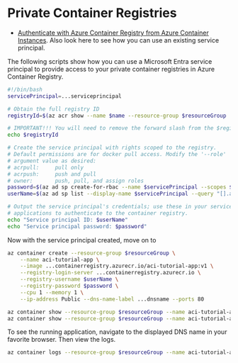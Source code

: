 
# Private Container Registries
- [Authenticate with Azure Container Registry from Azure Container Instances](https://learn.microsoft.com/en-us/azure/container-registry/container-registry-auth-aci). Also look here to see how you can use an existing service principal.

The following scripts show how you can use a Microsoft Entra service principal to provide access to your private container registries in Azure Container Registry.
```bash
#!/bin/bash
servicePrincipal=...serviceprincipal

# Obtain the full registry ID
registryId=$(az acr show --name $name --resource-group $resourceGroup  --query "id" --output tsv)

# IMPORTANT!!! You will need to remove the forward slash from the $registryId otherwise the service principal creation statement won't work!!!
echo $registryId

# Create the service principal with rights scoped to the registry.
# Default permissions are for docker pull access. Modify the '--role'
# argument value as desired:
# acrpull:     pull only
# acrpush:     push and pull
# owner:       push, pull, and assign roles
password=$(az ad sp create-for-rbac --name $servicePrincipal --scopes $registryId --role acrpull --query "password" --output tsv)
userName=$(az ad sp list --display-name $servicePrincipal --query "[].appId" --output tsv)

# Output the service principal's credentials; use these in your services and
# applications to authenticate to the container registry.
echo "Service principal ID: $userName"
echo "Service principal password: $password"
```
Now with the service principal created, move on to 


```bash
az container create --resource-group $resourceGroup \
    --name aci-tutorial-app \
    --image ...containerregistry.azurecr.io/aci-tutorial-app:v1 \
    --registry-login-server ...containerregistry.azurecr.io \
    --registry-username $userName \
    --registry-password $password \
    --cpu 1 --memory 1 \
    --ip-address Public --dns-name-label ...dnsname --ports 80

az container show --resource-group $resourceGroup --name aci-tutorial-app --query instanceView.state
az container show --resource-group $resourceGroup --name aci-tutorial-app --query ipAddress.fqdn
```

To see the running application, navigate to the displayed DNS name in your favorite browser. Then view the logs.

```bash
az container logs --resource-group $resourceGroup --name aci-tutorial-app
```
